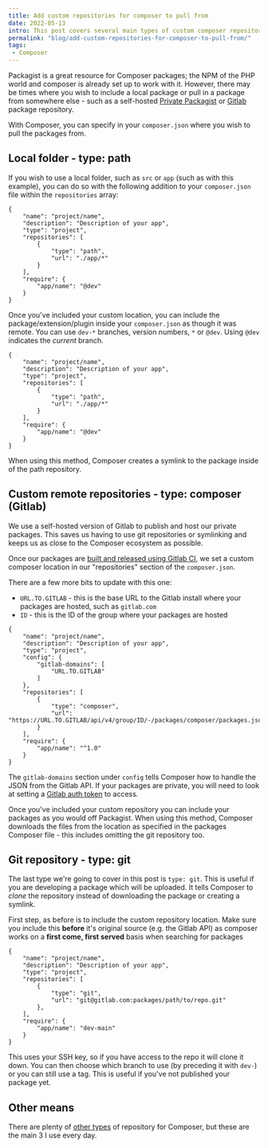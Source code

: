 ```yaml
---
title: Add custom repositories for composer to pull from
date: 2022-05-13
intro: This post covers several main types of custom composer repositories and how to use them
permalink: "blog/add-custom-repositories-for-composer-to-pull-from/"
tags:
 - Composer
---
```


Packagist is a great resource for Composer packages; the NPM of the PHP world and composer is already set up to work with it. However, there may be times where you wish to include a local package or pull in a package from somewhere else - such as a self-hosted [Private Packagist](https://packagist.com/) or [Gitlab](https://gitlab.com/) package repository.

With Composer, you can specify in your `composer.json` where you wish to pull the packages from.

## Local folder - type: path

If you wish to use a local folder, such as `src` or `app` (such as with this example), you can do so with the following addition to your `composer.json` file within the `repositories` array:

```json/4-7
{
    "name": "project/name",
    "description": "Description of your app",
	"type": "project",
    "repositories": [
        {
            "type": "path",
            "url": "./app/*"
        }
    ],
    "require": {
        "app/name": "@dev"
    }
}

```

Once you've included your custom location, you can include the package/extension/plugin inside your `composer.json` as though it was remote. You can use `dev-*` branches, version numbers, `*` or `@dev`. Using `@dev` indicates the _current_ branch.

```json/11
{
    "name": "project/name",
    "description": "Description of your app",
	"type": "project",
    "repositories": [
        {
            "type": "path",
            "url": "./app/*"
        }
    ],
    "require": {
        "app/name": "@dev"
    }
}
```

When using this method, Composer creates a symlink to the package inside of the path repository.

## Custom remote repositories - type: composer (Gitlab)

We use a self-hosted version of Gitlab to publish and host our private packages. This saves us having to use git repositories or symlinking and keeps us as close to the Composer ecosystem as possible.

Once our packages are [built and released using Gitlab CI](https://www.mikestreety.co.uk/blog/build-and-release-composer-packages-using-a-self-hosted-gitlab/), we set a custom composer location in our "repositories" section of the `composer.json`.

There are a few more bits to update with this one:

- `URL.TO.GITLAB` - this is the base URL to the Gitlab install where your packages are hosted, such as `gitlab.com`
- `ID` - this is the ID of the group where your packages are hosted 

```json/5-7,10-13
{
    "name": "project/name",
    "description": "Description of your app",
	"type": "project",
    "config": {
        "gitlab-domains": [
            "URL.TO.GITLAB"
        ]
    },
    "repositories": [
        {
            "type": "composer",
            "url": "https://URL.TO.GITLAB/api/v4/group/ID/-/packages/composer/packages.json"
        }
    ],
    "require": {
        "app/name": "^1.0"
    }
}
```

The `gitlab-domains` section under `config` tells Composer how to handle the JSON from the Gitlab API. If your packages are private, you will need to look at setting a [Gitlab auth token](https://getcomposer.org/doc/articles/authentication-for-private-packages.md) to access.

Once you've included your custom repository you can include your packages as you would off Packagist. When using this method, Composer downloads the files from the location as specified in the packages Composer file - this includes omitting the git repository too.

## Git repository - type: git

The last type we're going to cover in this post is `type: git`. This is useful if you are developing a package which will be uploaded. It tells Composer to _clone_ the repository instead of downloading the package or creating a symlink.

First step, as before is to include the custom repository location. Make sure you include this **before** it's original source (e.g. the Gitlab API) as composer works on a **first come, first served** basis when searching for packages

```js/5-8
{
    "name": "project/name",
    "description": "Description of your app",
	"type": "project",
    "repositories": [
        {
            "type": "git",
            "url": "git@gitlab.com:packages/path/to/repo.git"
        },
    ],
    "require": {
        "app/name": "dev-main"
    }
}
```

This uses your SSH key, so if you have access to the repo it will clone it down. You can then choose which branch to use (by preceding it with `dev-`) or you can still use a tag. This is useful if you've not published your package yet.

## Other means

There are plenty of [other types](https://getcomposer.org/doc/05-repositories.md#types) of repository for Composer, but these are the main 3 I use every day.
